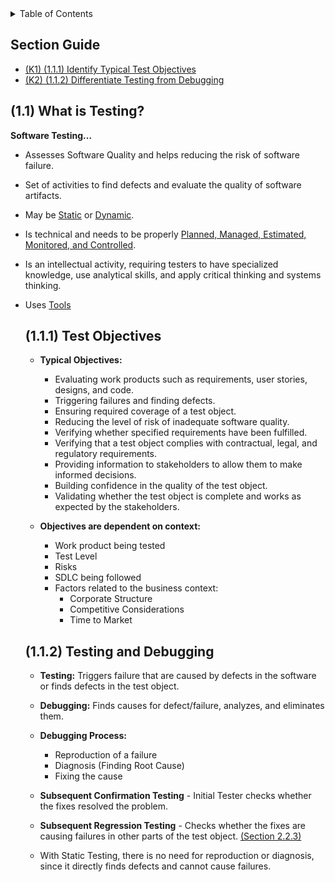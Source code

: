 <details>
  <summary>Table of Contents</summary>
  <ul>
    <li><a href="/README.md">Home</a></li>
    <li><a href="Chapter_1_Home.md">Chapter Home</a></li>
    <li><a href="Section_1.md">Section 1</a></li>
    <li><a href="Section_2.md">Section 2</a></li>
    <li><a href="Section_3.md">Section 3</a></li>
    <li><a href="Section_4.md">Section 4</a></li>
    <li><a href="Section_5.md">Section 5</a></li>
  </ul>
</details>

## Section Guide

- [(K1) (1.1.1) Identify Typical Test Objectives](#111)
- [(K2) (1.1.2) Differentiate Testing from Debugging](#112)

<a id="11"></a>

## (1.1) What is Testing?

**Software Testing...**

- Assesses Software Quality and helps reducing the risk of software failure.
- Set of activities to find defects and evaluate the quality of software artifacts.
- May be [Static](/Chapters/Chapter%202/Section_3.md) or [Dynamic](Chapter%204.md).
- Is technical and needs to be properly [Planned, Managed, Estimated, Monitored, and Controlled](Chapter%205.md).
- Is an intellectual activity, requiring testers to have specialized knowledge, use analytical skills, and apply critical thinking and systems thinking.
- Uses [Tools](Chapter%206.md)

  <a id="111"></a>

  ## (1.1.1) Test Objectives

  - **Typical Objectives:**

    - Evaluating work products such as requirements, user stories, designs, and code.
    - Triggering failures and finding defects.
    - Ensuring required coverage of a test object.
    - Reducing the level of risk of inadequate software quality.
    - Verifying whether specified requirements have been fulfilled.
    - Verifying that a test object complies with contractual, legal, and regulatory requirements.
    - Providing information to stakeholders to allow them to make informed decisions.
    - Building confidence in the quality of the test object.
    - Validating whether the test object is complete and works as expected by the stakeholders.

  - **Objectives are dependent on context:**
    - Work product being tested
    - Test Level
    - Risks
    - SDLC being followed
    - Factors related to the business context:
      - Corporate Structure
      - Competitive Considerations
      - Time to Market

  <a id="112"></a>

  ## (1.1.2) Testing and Debugging

  - **Testing:** Triggers failure that are caused by defects in the software or finds defects in the test object.

  - **Debugging:** Finds causes for defect/failure, analyzes, and eliminates them.

  - **Debugging Process:**

    - Reproduction of a failure
    - Diagnosis (Finding Root Cause)
    - Fixing the cause

  - **Subsequent Confirmation Testing** - Initial Tester checks whether the fixes resolved the problem.
  - **Subsequent Regression Testing** - Checks whether the fixes are causing failures in other parts of the test object. [(Section 2.2.3)](Chapter%202.md#223)
  - With Static Testing, there is no need for reproduction or diagnosis, since it directly finds defects and cannot cause failures.
